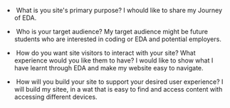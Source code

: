 *  What is you site's primary purpose? 
   I whould like to share my Journey of EDA.

*  Who is your target audience? 
    My target audience might be future students who are interested in coding or EDA and potential employers.

*  How do you want site visitors to interact with your site? What experience would you like them to have? 
   I would like to show what I have learnt through EDA and make my website easy to navigate.
   
*  How will you build your site to support your desired user experience?
   I will build my sitee, in a wat that is easy to find and access content with accessing different devices.
